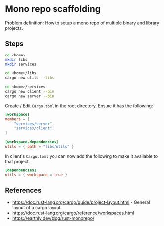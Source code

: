 # Mono repo scaffolding

Problem definition: How to setup a mono repo of multiple binary and library projects.

## Steps

```bash
cd <home>
mkdir libs
mkdir services
```

```bash
cd <home>/libs
cargo new utils --libs
```

```bash
cd <home>/services
cargo new client --bin
cargo new server --bin
```

Create / Edit `Cargo.toml` in the root directory. Ensure it has the following:

```toml
[workspace]
members = [
    "services/server",
    "services/client",
]

[workspace.dependencies]
utils = { path = "libs/utils" }
```

In client's `Cargo.toml` you can now add the following to make it available to that project.

```toml
[dependencies]
utils = { workspace = true }
```

## References

* https://doc.rust-lang.org/cargo/guide/project-layout.html - General layout of a cargo layout.
* https://doc.rust-lang.org/cargo/reference/workspaces.html
* https://earthly.dev/blog/rust-monorepo/

